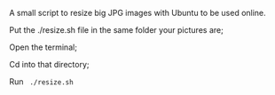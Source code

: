 A small script to resize big JPG images with Ubuntu to be used online.

Put the ./resize.sh file in the same folder your pictures are;

Open the terminal;

Cd into that directory;

Run
``` ./resize.sh```
